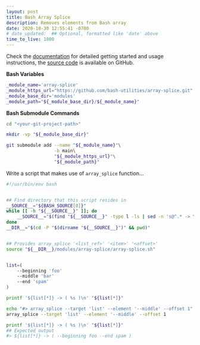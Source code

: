 ```yaml
---
layout: post
title: Bash Array Splice
description: Removes elements from Bash array
date: 2020-10-30 12:55:41 -0700
# date_updated:  ## Optional, formatted like 'date' above
time_to_live: 1800
---
```





Check the [documentation][link__documentation] for detailed getting started and usage instructions, the [source code][link__source] is available on GitHub.


**Bash Variables**


```Bash
_module_name='array-splice'
_module_https_url="https://github.com/bash-utilities/array-splice.git"
_module_base_dir='modules'
_module_path="${_module_base_dir}/${_module_name}"
```


**Bash Submodule Commands**


```Bash
cd "<your-git-project-path>"

mkdir -vp "${_module_base_dir}"

git submodule add --name "${_module_name}"\
                  -b main\
                  "${_module_https_url}"\
                  "${_module_path}"
```


Write a script that makes use of `array_splice` function...


```Bash
#!/usr/bin/env bash


## Find directory that this script resides in
__SOURCE__="${BASH_SOURCE[0]}"
while [[ -h "${__SOURCE__}" ]]; do
    __SOURCE__="$(find "${__SOURCE__}" -type l -ls | sed -n 's@^.* -> \(.*\)@\1@p')"
done
__DIR__="$(cd -P "$(dirname "${__SOURCE__}")" && pwd)"


## Provides array_splice '<list_ref>' '<item>' '<offset>'
source "${__DIR__}/modules/array-splice/array-splice.sh"


list=(
    --beginning 'foo'
    --middle 'bar'
    --end 'spam'
)

printf '${list[*]} -> ( %s )\n' "${list[*]}"

echo "#> array_splice --target 'list' --element '--middle' --offset 1"
array_splice --target 'list' --element '--middle' --offset 1

printf '${list[*]} -> ( %s )\n' "${list[*]}"
## Expected output
#> ${list[*]} -> ( --beginning foo --end spam )
```



[link__documentation]: https://github.com/vim-utilities/array-splice/blob/main/.github/README.md "Repository documentation"

[link__source]: https://github.com/bash-utilities/array-splice "Repository source code"

